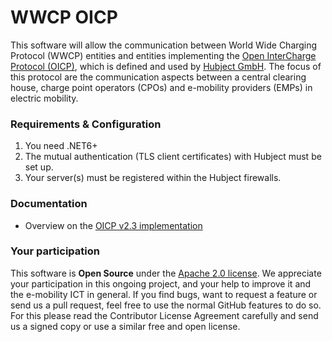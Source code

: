WWCP OICP
=========

This software will allow the communication between World Wide Charging Protocol
(WWCP) entities and entities implementing the [Open InterCharge Protocol (OICP)](https://github.com/hubject/oicp/),
which is defined and used by [Hubject GmbH](http://www.hubject.com). The focus
of this protocol are the communication aspects between a central clearing house,
charge point operators (CPOs) and e-mobility providers (EMPs) in electric mobility.

### Requirements & Configuration

1. You need .NET6+
2. The mutual authentication (TLS client certificates) with Hubject must be set up.
3. Your server(s) must be registered within the Hubject firewalls.

### Documentation

- Overview on the [OICP v2.3 implementation](https://github.com/OpenChargingCloud/WWCP_OICP/tree/master/WWCP_OICPv2.3)

### Your participation

This software is **Open Source** under the [Apache 2.0 license](https://github.com/OpenChargingCloud/WWCP_OICP/blob/master/LICENSE).
We appreciate your participation in this ongoing project, and your help to
improve it and the e-mobility ICT in general. If you find bugs, want to request
a feature or send us a pull request, feel free to use the normal GitHub
features to do so. For this please read the Contributor License Agreement
carefully and send us a signed copy or use a similar free and open license.
